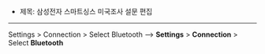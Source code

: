 - 제목: 삼성전자 스마트싱스 미국조사 설문 편집

---


Settings > Connection > Select Bluetooth 
-->  **Settings** > **Connection** > Select **Bluetooth**






